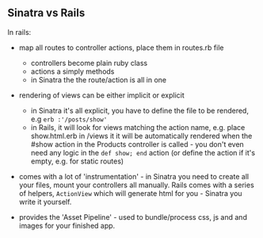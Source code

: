 ## Sinatra vs Rails

In rails:

  * map all routes to controller actions, place them in routes.rb  file
    - controllers become plain ruby class
    - actions a simply methods
    - in Sinatra the the route/action is all in one

  * rendering of views can be either implicit or explicit
    - in Sinatra it's all explicit, you have to define the file to be rendered, e.g `erb :'/posts/show'`
    - in Rails, it will look for views matching the action name, e.g. place show.html.erb in /views it it will be automatically rendered when the #show action in the Products controller is called - you don't even need any logic in the `def show; end` action (or define the action if it's empty, e.g. for static routes)

  * comes with a lot of 'instrumentation' - in Sinatra you need to create all your files, mount your controllers all manually. Rails comes with a series of helpers, `ActionView` which will generate html for you - Sinatra you write it yourself.  

  * provides the 'Asset Pipeline' - used to bundle/process css, js and and images for your finished app. 
